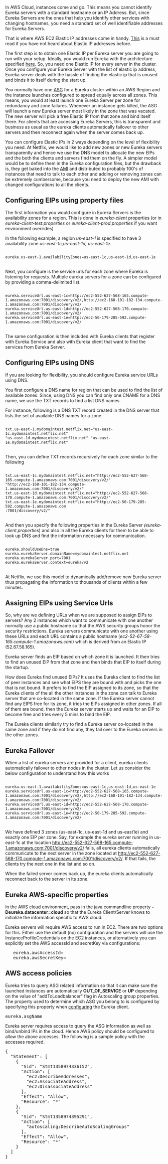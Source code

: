 In AWS Cloud, instances come and go. This means you cannot identify Eureka servers with a standard hostname or an IP Address. But, since Eureka Servers are the ones that help you identify other services with changing hostnames, you need a standard set of well identifiable addresses for Eureka Servers.

That is where AWS EC2 Elastic IP addresses come in handy. [This](http://aws.amazon.com/articles/1346) is a must read if you have not heard about Elastic IP addresses before.

The first step is to obtain one Elastic IP per Eureka server you are going to run with your setup. Ideally, you would run Eureka with the architecture specified [here](https://github.com/Netflix/eureka/wiki/Eureka-at-a-glance). So, you need one Elastic IP for every server in the cluster. Once you configure your Eureka Server with the list of elastic ip address, Eureka server deals with the hassle of finding the elastic ip that is unused and binds it to itself during the start up. 

You normally have one [ASG](http://aws.amazon.com/autoscaling/) for a Eureka cluster within an AWS Region and the instance launches configured to spread equally across all zones. This means, you would at least launch one Eureka Server per zone for redundancy and zone failures. Whenever an instance gets killed, the ASG will launch a new Eureka server most likely in the zone that was vacated. The new server will pick a free Elastic IP from that zone and bind itself there. For clients that are accessing Eureka Servers, this is transparent and business as usual as the eureka clients automatically failover to other servers and then reconnect again when the server comes back up.

You can configure Elastic IPs in 2 ways depending on the level of flexibility you need. At Netflix, we would like to add new zones or new Eureka servers transparently and hence we use the DNS model to allocate the new EIPs and the both the clients and servers find them on the fly. A simpler model would be to define them in the Eureka configuration files, but the drawback is, they get baked into the [AMI](https://aws.amazon.com/amis/) and distributed to probably 100's of instances that need to talk to each other and adding or removing zones can be extremely cumbersome, because you need to deploy the new AMI with changed configurations to all the clients.

## Configuring EIPs using property files

The first information you would configure in Eureka Servers is the availability zones for a region. This is done in _eureka-client_ properties (or in _eureka-client-test.properties_ or _eureka-client-prod.properties_ if you want environment overrides)

In the following example, a region _us-east-1_ is specified to have 3 availability zone _us-east-1c,us-east-1d, us-east-1e_.
<pre>
<code>
eureka.us-east-1.availabilityZones=us-east-1c,us-east-1d,us-east-1e
</code>
</pre>

Next, you configure is the service urls for each zone where Eureka is listening for requests. Multiple eureka servers for a zone can be configured by providing a comma-delimited list.
<pre>
<code>
eureka.serviceUrl.us-east-1c=http://ec2-552-627-568-165.compute-1.amazonaws.com:7001/discovery/v2/,http://ec2-168-101-182-134.compute-1.amazonaws.com:7001/discovery/v2/
eureka.serviceUrl.us-east-1d=http://ec2-552-627-568-170.compute-1.amazonaws.com:7001/discovery/v2/
eureka.serviceUrl.us-east-1e=http://ec2-50-179-285-592.compute-1.amazonaws.com:7001/discovery/v2/
</code>
</pre>

The same configuration is then included with Eureka clients that register with Eureka Service and also with Eureka client that want to find the services from Eureka Server.

## Configuring EIPs using DNS

If you are looking for flexibility, you should configure Eureka service URLs using DNS.

You first configure a DNS name for region that can be used to find the list of available zones. Since, using  DNS you can find only one CNAME for a DNS name, we use the TXT records to find a list DNS names.

For instance, following is a DNS TXT record created in the DNS server that lists the set of available DNS names for a zone.

<pre>
<code>
txt.us-east-1.mydomaintest.netflix.net="us-east-1c.mydomaintest.netflix.net" 
"us-east-1d.mydomaintest.netflix.net" "us-east-1e.mydomaintest.netflix.net"
</code>
</pre>

Then, you can define TXT records recursively for each zone similar to the following

<pre>
<code>
txt.us-east-1c.mydomaintest.netflix.net="http://ec2-552-627-568-165.compute-1.amazonaws.com:7001/discovery/v2/" 
"http://ec2-168-101-182-134.compute-1.amazonaws.com:7001/discovery/v2/"
txt.us-east-1d.mydomaintest.netflix.net="http://ec2-552-627-568-170.compute-1.amazonaws.com:7001/discovery/v2/"
txt.us-east-1e.mydomaintest.netflix.net="http://ec2-50-179-285-592.compute-1.amazonaws.com
:7001/discovery/v2/"
</code>
</pre>

And then you specify the following properties in the Eureka Server _(eureka-client.properties_) and also in all the Eureka clients for them to be able to look up DNS and find the information necessary for communication.

<pre>
<code>
eureka.shouldUseDns=true
eureka.eurekaServer.domainName=mydomaintest.netflix.net
eureka.eurekaServer.port=7001
eureka.eurekaServer.context=eureka/v2
</code>
</pre>

At Netflix, we use this model to dynamically add/remove new Eureka server thus propagating the information to thousands of clients within a few minutes.

## Assigning EIPs using Service Urls

So, why are we defining URLs when we are supposed to assign EIPs to servers? Any 2 instances which want to communicate with one another normally use a public hostname so that the AWS security groups honor the security restrictions. Eureka servers communicate with one another using these URLs and each URL contains a public hostname (_ec2-52-67-58-165.compute-1.amazonaws.com_)  which is derived from an Elastic IP (52.67.58.165). 

Eureka server finds an EIP based on which zone it is launched. It then tries to find an unused EIP from that zone and then binds that EIP to itself during the startup.

How does Eureka find unused EIPs? It uses the Eureka client to find the list of peer instances and see what EIPS they are bound with and picks the one that is not bound. It prefers to find the EIP assigned to its zone, so that the Eureka clients of the all the other instances in the zone can talk to Eureka server that are co-located in the same zone. If the Eureka server cannot find any EIPS free for its zone, it tries the EIPs assigned in other zones. If all of them are bound, then the Eureka server starts up and waits for an EIP to become free and tries every 5 mins to bind the EIP.

The Eureka clients similarly try to find a Eureka server co-located in the same zone and if they do not find any, they fail over to the Eureka servers in the other zones.

## Eureka Failover

When a list of eureka servers are provided for a client, eureka clients automatically failover to other nodes in the cluster. Let us consider the below configuration to understand how this works

<pre>
<code>
eureka.us-east-1.availabilityZones=us-east-1c,us-east-1d,us-east-1e
eureka.serviceUrl.us-east-1c=http://ec2-552-627-568-165.compute-1.amazonaws.com:7001/discovery/v2/,http://ec2-168-101-182-134.compute-1.amazonaws.com:7001/discovery/v2/
eureka.serviceUrl.us-east-1d=http://ec2-552-627-568-170.compute-1.amazonaws.com:7001/discovery/v2/
eureka.serviceUrl.us-east-1e=http://ec2-50-179-285-592.compute-1.amazonaws.com:7001/discovery/v2/
</code>
</pre>

We have defined 3 zones (us-east-1c, us-east-1d and us-east1e) and exactly one EIP per zone. Say, for example the eureka server running in us-east-1c at the location http://ec2-552-627-568-165.compute-1.amazonaws.com:7001/discovery/v2/ fails, all eureka clients automatically communicate to the next server in the zone located at http://ec2-552-627-568-170.compute-1.amazonaws.com:7001/discovery/v2/. If that fails, the clients try the next one in the list and so on.

When the failed server comes back up, the eureka clients automatically reconnect back to the server in its zone.

## Eureka AWS-specific properties

In the AWS cloud environment, pass in the java commandline property **-Deureka.datacenter=cloud** so that the Eureka Client/Server knows to initialize the information specific to AWS cloud.

Eureka servers will require AWS access to run in EC2. There are two options for this. Either use the default (no) configuration and the servers will use the InstanceProfileCredentials on the EC2 instances, or alternatively you can explicitly set the AWS accessId and secretKey via configurations:
<pre>
   eureka.awsAccessId=
   eureka.awsSecretKey=
</pre>

## AWS access policies

Eureka tries to query ASG related information so that it can make sure the launched instances are automatically **OUT_OF_SERVICE** or **UP** depending on the value of "addToLoadbalancer" flag in Autoscaling group properties. The property used to determine which ASG you belong to is configured by specifying this property when [configuring](https://github.com/Netflix/eureka/wiki/Configuring-Eureka) the Eureka client.

<pre>
eureka.asgName
</pre>

Eureka server requires access to query the ASG information as well as bind/unbind IPs in the cloud. Hence AWS policy should be configured to allow the above accesses. The following is a sample policy with the accesses required.

<pre>
{
  "Statement": [
    {
      "Sid": "Stmt1358974336152",
      "Action": [
        "ec2:DescribeAddresses",
        "ec2:AssociateAddress",
        "ec2:DisassociateAddress"
      ],
      "Effect": "Allow",
      "Resource": "*"
    },
    {
      "Sid": "Stmt1358974395291",
      "Action": [
        "autoscaling:DescribeAutoScalingGroups"
      ],
      "Effect": "Allow",
      "Resource": "*"
    }
  ]
}
</pre>
